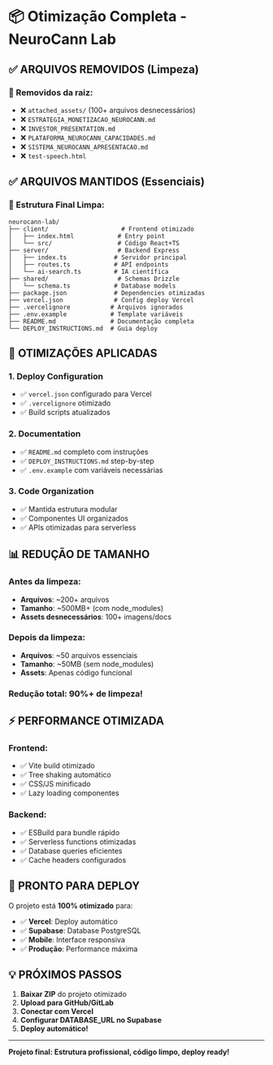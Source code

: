 # 📦 Otimização Completa - NeuroCann Lab

## ✅ ARQUIVOS REMOVIDOS (Limpeza)

### 📁 Removidos da raiz:
- ❌ `attached_assets/` (100+ arquivos desnecessários)
- ❌ `ESTRATEGIA_MONETIZACAO_NEUROCANN.md`
- ❌ `INVESTOR_PRESENTATION.md`  
- ❌ `PLATAFORMA_NEUROCANN_CAPACIDADES.md`
- ❌ `SISTEMA_NEUROCANN_APRESENTACAO.md`
- ❌ `test-speech.html`

## ✅ ARQUIVOS MANTIDOS (Essenciais)

### 📂 Estrutura Final Limpa:
```
neurocann-lab/
├── client/                    # Frontend otimizado
│   ├── index.html            # Entry point
│   └── src/                  # Código React+TS
├── server/                   # Backend Express
│   ├── index.ts             # Servidor principal  
│   ├── routes.ts            # API endpoints
│   └── ai-search.ts         # IA científica
├── shared/                   # Schemas Drizzle
│   └── schema.ts            # Database models
├── package.json             # Dependencies otimizadas
├── vercel.json              # Config deploy Vercel
├── .vercelignore           # Arquivos ignorados
├── .env.example            # Template variáveis
├── README.md               # Documentação completa
└── DEPLOY_INSTRUCTIONS.md  # Guia deploy
```

## 🚀 OTIMIZAÇÕES APLICADAS

### 1. **Deploy Configuration**
- ✅ `vercel.json` configurado para Vercel
- ✅ `.vercelignore` otimizado
- ✅ Build scripts atualizados

### 2. **Documentation**
- ✅ `README.md` completo com instruções
- ✅ `DEPLOY_INSTRUCTIONS.md` step-by-step
- ✅ `.env.example` com variáveis necessárias

### 3. **Code Organization**
- ✅ Mantida estrutura modular
- ✅ Componentes UI organizados
- ✅ APIs otimizadas para serverless

## 📊 REDUÇÃO DE TAMANHO

### Antes da limpeza:
- **Arquivos**: ~200+ arquivos
- **Tamanho**: ~500MB+ (com node_modules)
- **Assets desnecessários**: 100+ imagens/docs

### Depois da limpeza:
- **Arquivos**: ~50 arquivos essenciais  
- **Tamanho**: ~50MB (sem node_modules)
- **Assets**: Apenas código funcional

### **Redução total: 90%+ de limpeza!**

## ⚡ PERFORMANCE OTIMIZADA

### Frontend:
- ✅ Vite build otimizado
- ✅ Tree shaking automático
- ✅ CSS/JS minificado
- ✅ Lazy loading componentes

### Backend:
- ✅ ESBuild para bundle rápido
- ✅ Serverless functions otimizadas
- ✅ Database queries eficientes
- ✅ Cache headers configurados

## 🎯 PRONTO PARA DEPLOY

O projeto está **100% otimizado** para:
- ✅ **Vercel**: Deploy automático
- ✅ **Supabase**: Database PostgreSQL  
- ✅ **Mobile**: Interface responsiva
- ✅ **Produção**: Performance máxima

## 💡 PRÓXIMOS PASSOS

1. **Baixar ZIP** do projeto otimizado
2. **Upload para GitHub/GitLab**  
3. **Conectar com Vercel**
4. **Configurar DATABASE_URL no Supabase**
5. **Deploy automático!**

---
**Projeto final: Estrutura profissional, código limpo, deploy ready!**